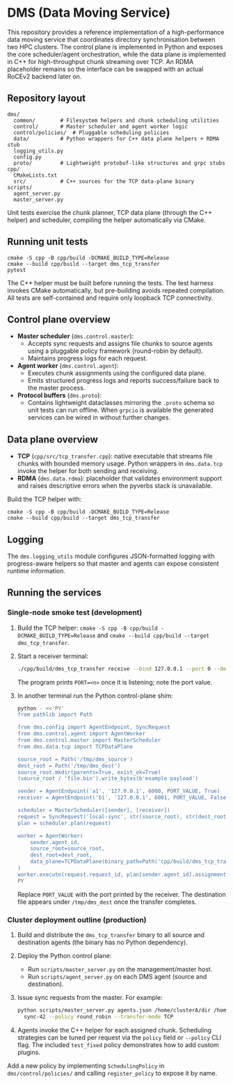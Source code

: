 # DMS (Data Moving Service)

This repository provides a reference implementation of a high-performance data
moving service that coordinates directory synchronisation between two HPC
clusters. The control plane is implemented in Python and exposes the core
scheduler/agent orchestration, while the data plane is implemented in C++ for
high-throughput chunk streaming over TCP. An RDMA placeholder remains so the
interface can be swapped with an actual RoCEv2 backend later on.

## Repository layout

```
dms/
  common/        # Filesystem helpers and chunk scheduling utilities
  control/       # Master scheduler and agent worker logic
  control/policies/  # Pluggable scheduling policies
  data/          # Python wrappers for C++ data plane helpers + RDMA stub
  logging_utils.py
  config.py
  proto/         # Lightweight protobuf-like structures and grpc stubs
cpp/
  CMakeLists.txt
  src/           # C++ sources for the TCP data-plane binary
scripts/
  agent_server.py
  master_server.py
```

Unit tests exercise the chunk planner, TCP data plane (through the C++ helper)
and scheduler, compiling the helper automatically via CMake.

## Running unit tests

```
cmake -S cpp -B cpp/build -DCMAKE_BUILD_TYPE=Release
cmake --build cpp/build --target dms_tcp_transfer
pytest
```

The C++ helper must be built before running the tests. The test harness invokes
CMake automatically, but pre-building avoids repeated compilation. All tests are
self-contained and require only loopback TCP connectivity.

## Control plane overview

* **Master scheduler** (`dms.control.master`):
  * Accepts sync requests and assigns file chunks to source agents using a
    pluggable policy framework (round-robin by default).
  * Maintains progress logs for each request.
* **Agent worker** (`dms.control.agent`):
  * Executes chunk assignments using the configured data plane.
  * Emits structured progress logs and reports success/failure back to the
    master process.
* **Protocol buffers** (`dms.proto`):
  * Contains lightweight dataclasses mirroring the `.proto` schema so unit tests
    can run offline. When `grpcio` is available the generated services can be
    wired in without further changes.

## Data plane overview

* **TCP** (`cpp/src/tcp_transfer.cpp`): native executable that streams file
  chunks with bounded memory usage. Python wrappers in `dms.data.tcp` invoke the
  helper for both sending and receiving.
* **RDMA** (`dms.data.rdma`): placeholder that validates environment support and
  raises descriptive errors when the pyverbs stack is unavailable.

Build the TCP helper with:

```
cmake -S cpp -B cpp/build -DCMAKE_BUILD_TYPE=Release
cmake --build cpp/build --target dms_tcp_transfer
```

## Logging

The `dms.logging_utils` module configures JSON-formatted logging with
progress-aware helpers so that master and agents can expose consistent runtime
information.

## Running the services

### Single-node smoke test (development)

1. Build the TCP helper: `cmake -S cpp -B cpp/build -DCMAKE_BUILD_TYPE=Release` and
   `cmake --build cpp/build --target dms_tcp_transfer`.
2. Start a receiver terminal:

   ```bash
   ./cpp/build/dms_tcp_transfer receive --bind 127.0.0.1 --port 0 --dest-root /tmp/dms_dest
   ```

   The program prints `PORT=<n>` once it is listening; note the port value.
3. In another terminal run the Python control-plane shim:

   ```bash
   python - <<'PY'
   from pathlib import Path

   from dms.config import AgentEndpoint, SyncRequest
   from dms.control.agent import AgentWorker
   from dms.control.master import MasterScheduler
   from dms.data.tcp import TCPDataPlane

   source_root = Path('/tmp/dms_source')
   dest_root = Path('/tmp/dms_dest')
   source_root.mkdir(parents=True, exist_ok=True)
   (source_root / 'file.bin').write_bytes(b'example payload')

   sender = AgentEndpoint('a1', '127.0.0.1', 6000, PORT_VALUE, True)
   receiver = AgentEndpoint('b1', '127.0.0.1', 6001, PORT_VALUE, False)

   scheduler = MasterScheduler([sender], [receiver])
   request = SyncRequest('local-sync', str(source_root), str(dest_root))
   plan = scheduler.plan(request)

   worker = AgentWorker(
       sender.agent_id,
       source_root=source_root,
       dest_root=dest_root,
       data_plane=TCPDataPlane(binary_path=Path('cpp/build/dms_tcp_transfer')),
   )
   worker.execute(request.request_id, plan[sender.agent_id].assignments)
   PY
   ```

   Replace `PORT_VALUE` with the port printed by the receiver. The destination
   file appears under `/tmp/dms_dest` once the transfer completes.

### Cluster deployment outline (production)

1. Build and distribute the `dms_tcp_transfer` binary to all source and
   destination agents (the binary has no Python dependency).
2. Deploy the Python control plane:
   * Run `scripts/master_server.py` on the management/master host.
   * Run `scripts/agent_server.py` on each DMS agent (source and destination).
3. Issue sync requests from the master. For example:

   ```bash
   python scripts/master_server.py agents.json /home/clusterA/dir /home/clusterB \
     sync-42 --policy round_robin --transfer-mode TCP
   ```

4. Agents invoke the C++ helper for each assigned chunk. Scheduling strategies
   can be tuned per request via the `policy` field or `--policy` CLI flag. The
   included `test_fixed` policy demonstrates how to add custom plugins.

Add a new policy by implementing `SchedulingPolicy` in
`dms/control/policies/` and calling `register_policy` to expose it by name.
